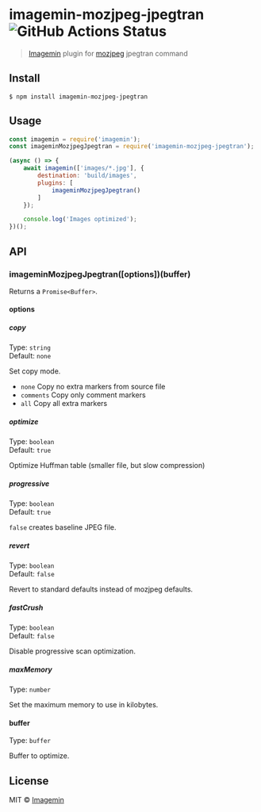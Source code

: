 # imagemin-mozjpeg-jpegtran ![GitHub Actions Status](https://github.com/pekeq/imagemin-mozjpeg-jpegtran/actions/workflows/test.yml/badge.svg?branch=master)

> [Imagemin](https://github.com/imagemin/imagemin) plugin for [mozjpeg](https://github.com/mozilla/mozjpeg) jpegtran command


## Install

```
$ npm install imagemin-mozjpeg-jpegtran
```


## Usage

```js
const imagemin = require('imagemin');
const imageminMozjpegJpegtran = require('imagemin-mozjpeg-jpegtran');

(async () => {
	await imagemin(['images/*.jpg'], {
		destination: 'build/images',
		plugins: [
			imageminMozjpegJpegtran()
		]
	});

	console.log('Images optimized');
})();
```


## API

### imageminMozjpegJpegtran([options])(buffer)

Returns a `Promise<Buffer>`.

#### options

##### copy

Type: `string`<br>
Default: `none`

Set copy mode.

- `none` Copy no extra markers from source file
- `comments` Copy only comment markers
- `all` Copy all extra markers

##### optimize

Type: `boolean`<br>
Default: `true`

Optimize Huffman table (smaller file, but slow compression)

##### progressive

Type: `boolean`<br>
Default: `true`

`false` creates baseline JPEG file.

##### revert

Type: `boolean`<br>
Default: `false`

Revert to standard defaults instead of mozjpeg defaults.

##### fastCrush

Type: `boolean`<br>
Default: `false`

Disable progressive scan optimization.

##### maxMemory

Type: `number`

Set the maximum memory to use in kilobytes.

#### buffer

Type: `buffer`

Buffer to optimize.


## License

MIT © [Imagemin](https://github.com/imagemin)
